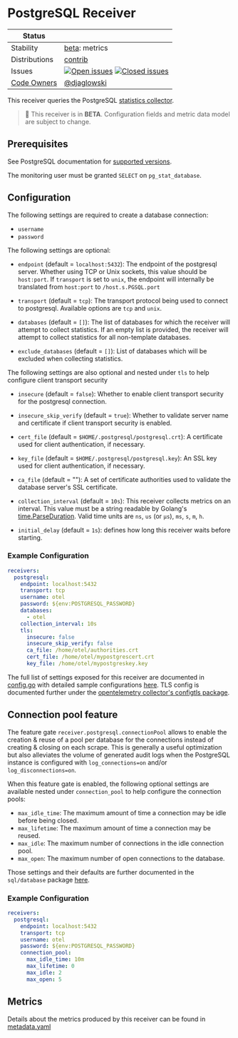 # PostgreSQL Receiver

<!-- status autogenerated section -->
| Status        |           |
| ------------- |-----------|
| Stability     | [beta]: metrics   |
| Distributions | [contrib] |
| Issues        | [![Open issues](https://img.shields.io/github/issues-search/open-telemetry/opentelemetry-collector-contrib?query=is%3Aissue%20is%3Aopen%20label%3Areceiver%2Fpostgresql%20&label=open&color=orange&logo=opentelemetry)](https://github.com/open-telemetry/opentelemetry-collector-contrib/issues?q=is%3Aopen+is%3Aissue+label%3Areceiver%2Fpostgresql) [![Closed issues](https://img.shields.io/github/issues-search/open-telemetry/opentelemetry-collector-contrib?query=is%3Aissue%20is%3Aclosed%20label%3Areceiver%2Fpostgresql%20&label=closed&color=blue&logo=opentelemetry)](https://github.com/open-telemetry/opentelemetry-collector-contrib/issues?q=is%3Aclosed+is%3Aissue+label%3Areceiver%2Fpostgresql) |
| [Code Owners](https://github.com/open-telemetry/opentelemetry-collector-contrib/blob/main/CONTRIBUTING.md#becoming-a-code-owner)    | [@djaglowski](https://www.github.com/djaglowski) |

[beta]: https://github.com/open-telemetry/opentelemetry-collector/blob/main/docs/component-stability.md#beta
[contrib]: https://github.com/open-telemetry/opentelemetry-collector-releases/tree/main/distributions/otelcol-contrib
<!-- end autogenerated section -->

This receiver queries the PostgreSQL [statistics collector](https://www.postgresql.org/docs/13/monitoring-stats.html).

> :construction: This receiver is in **BETA**. Configuration fields and metric data model are subject to change.

## Prerequisites

See PostgreSQL documentation for [supported versions](https://www.postgresql.org/support/versioning).

The monitoring user must be granted `SELECT` on `pg_stat_database`.

## Configuration

The following settings are required to create a database connection:

- `username`
- `password`

The following settings are optional:

- `endpoint` (default = `localhost:5432`): The endpoint of the postgresql server. Whether using TCP or Unix sockets, this value should be `host:port`. If `transport` is set to `unix`, the endpoint will internally be translated from `host:port` to `/host.s.PGSQL.port`
- `transport` (default = `tcp`): The transport protocol being used to connect to postgresql. Available options are `tcp` and `unix`.

- `databases` (default = `[]`): The list of databases for which the receiver will attempt to collect statistics. If an empty list is provided, the receiver will attempt to collect statistics for all non-template databases.

- `exclude_databases` (default = `[]`): List of databases which will be excluded when collecting statistics.

The following settings are also optional and nested under `tls` to help configure client transport security

- `insecure` (default = `false`): Whether to enable client transport security for the postgresql connection.
- `insecure_skip_verify` (default = `true`): Whether to validate server name and certificate if client transport security is enabled.
- `cert_file` (default = `$HOME/.postgresql/postgresql.crt`): A certificate used for client authentication, if necessary.
- `key_file` (default = `$HOME/.postgresql/postgresql.key`): An SSL key used for client authentication, if necessary.
- `ca_file` (default = ""): A set of certificate authorities used to validate the database server's SSL certificate.

- `collection_interval` (default = `10s`): This receiver collects metrics on an interval. This value must be a string readable by Golang's [time.ParseDuration](https://pkg.go.dev/time#ParseDuration). Valid time units are `ns`, `us` (or `µs`), `ms`, `s`, `m`, `h`.
- `initial_delay` (default = `1s`): defines how long this receiver waits before starting.

### Example Configuration

```yaml
receivers:
  postgresql:
    endpoint: localhost:5432
    transport: tcp
    username: otel
    password: ${env:POSTGRESQL_PASSWORD}
    databases:
      - otel
    collection_interval: 10s
    tls:
      insecure: false
      insecure_skip_verify: false
      ca_file: /home/otel/authorities.crt
      cert_file: /home/otel/mypostgrescert.crt
      key_file: /home/otel/mypostgreskey.key
```

The full list of settings exposed for this receiver are documented in [config.go](./config.go) with detailed sample configurations [here](./testdata/config.yaml). TLS config is documented further under the [opentelemetry collector's configtls package](https://github.com/open-telemetry/opentelemetry-collector/blob/main/config/configtls/README.md).

## Connection pool feature

The feature gate `receiver.postgresql.connectionPool` allows to enable the creation & reuse of a pool per database for the connections instead of creating & closing on each scrape.
This is generally a useful optimization but also alleviates the volume of generated audit logs when the PostgreSQL instance is configured with `log_connections=on` and/or `log_disconnections=on`.

When this feature gate is enabled, the following optional settings are available nested under `connection_pool` to help configure the connection pools:

- `max_idle_time`: The maximum amount of time a connection may be idle before being closed.
- `max_lifetime`: The maximum amount of time a connection may be reused.
- `max_idle`: The maximum number of connections in the idle connection pool.
- `max_open`: The maximum number of open connections to the database.

Those settings and their defaults are further documented in the `sql/database` package [here](https://pkg.go.dev/database/sql#DB).

### Example Configuration

```yaml
receivers:
  postgresql:
    endpoint: localhost:5432
    transport: tcp
    username: otel
    password: ${env:POSTGRESQL_PASSWORD}
    connection_pool:
      max_idle_time: 10m
      max_lifetime: 0
      max_idle: 2
      max_open: 5
```

## Metrics

Details about the metrics produced by this receiver can be found in [metadata.yaml](./metadata.yaml)
